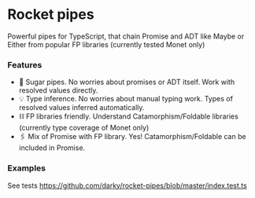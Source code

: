 # Rocket pipes

Powerful pipes for TypeScript, that chain Promise and ADT like Maybe or Either from popular FP libraries
(currently tested Monet only)

### Features

* 🍬 Sugar pipes. No worries about promises or ADT itself. Work with resolved values directly.
* 💡 Type inference. No worries about manual typing work. Types of resolved values inferred automatically.
* ⛓️ FP libraries friendly. Understand Catamorphism/Foldable libraries (currently type coverage of Monet only)
* 🖇️ Mix of Promise with FP library. Yes! Catamorphism/Foldable can be included in Promise.

### Examples

See tests https://github.com/darky/rocket-pipes/blob/master/index.test.ts
